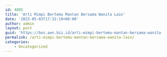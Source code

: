 ```yaml
---
id: 4805
title: 'Arti Mimpi Bertemu Mantan Bersama Wanita Lain'
date: '2023-05-03T17:32:19+00:00'
author: admin
layout: post
guid: 'https://bos.awn.biz.id/arti-mimpi-bertemu-mantan-bersama-wanita-lain/'
permalink: /arti-mimpi-bertemu-mantan-bersama-wanita-lain/
categories:
    - Uncategorized
---
```


